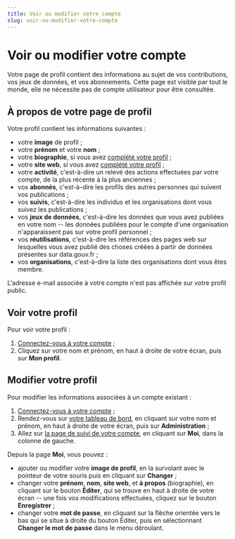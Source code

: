 ```yaml
---
title: Voir ou modifier votre compte
slug: voir-ou-modifier-votre-compte
---
```


# Voir ou modifier votre compte

Votre page de profil contient des informations au sujet de vos contributions, vos jeux de données, et vos abonnements. Cette page est visible par tout le monde, elle ne nécessite pas de compte utilisateur pour être consultée.

## À propos de votre page de profil

Votre profil contient les informations suivantes :

- votre **image** de profil ;
- votre **prénom** et votre **nom** ;
- votre **biographie**, si vous avez [complété votre profil](https://www.data.gouv.fr/fr/admin/me/edit) ;
- votre **site web**, si vous avez [complété votre profil](https://www.data.gouv.fr/fr/admin/me/edit) ;
- votre **activité**, c'est-à-dire un relevé des actions effectuées par votre compte, de la plus récente à la plus anciennes ;
- vos **abonnés**, c'est-à-dire les profils des autres personnes qui suivent vos publications ;
- vos **suivis**, c'est-à-dire les individus et les organisations dont vous suivez les publications ;
- vos **jeux de données**, c'est-à-dire les données que vous avez publiées en votre nom -- les données publiées pour le compte d'une organisation n'apparaissent pas sur votre profil personnel ;
- vos **réutilisations**, c'est-à-dire les références des pages web sur lesquelles vous avez publié des choses créées à partir de données présentes sur data.gouv.fr ;
- vos **organisations**, c'est-à-dire la liste des organisations dont vous êtes membre.

L'adresse e-mail associée à votre compte n'est pas affichée sur votre profil public.

## Voir votre profil

Pour voir votre profil :

1. [Connectez-vous à votre compte](https://www.data.gouv.fr/fr/login) ;
2. Cliquez sur votre nom et prénom, en haut à droite de votre écran, puis sur **Mon profil**.

## Modifier votre profil

Pour modifier les informations associées à un compte existant :

1. [Connectez-vous à votre compte](https://www.data.gouv.fr/fr/login) ;
2. Rendez-vous sur [votre tableau de bord](https://www.data.gouv.fr/fr/admin/), en cliquant sur votre nom et prénom, en haut à droite de votre écran, puis sur **Administration** ;
3. Allez sur [la page de suivi de votre compte](https://www.data.gouv.fr/fr/admin/me/edit), en cliquant sur **Moi**, dans la colonne de gauche.

Depuis la page **Moi**, vous pouvez :

- ajouter ou modifier votre **image de profil**, en la survolant avec le pointeur de votre souris puis en cliquant sur **Changer** ;
- changer votre **prénom**, **nom**, **site web**, et **à propos** (biographie), en cliquant sur le bouton **Éditer**, qui se trouve en haut à droite de votre écran -- une fois vos modifications effectuées, cliquez sur le bouton **Enregistrer** ;
- changer votre **mot de passe**, en cliquant sur la flèche orientée vers le bas qui se situe à droite du bouton Éditer, puis en sélectionnant **Changer le mot de passe** dans le menu déroulant.
